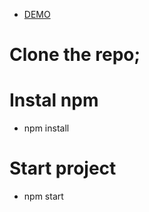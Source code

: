 - [DEMO](http://Mikle25.github.io/react-game-millioner)

# Clone the repo;

# Instal npm
  - npm install

# Start project
  - npm start
